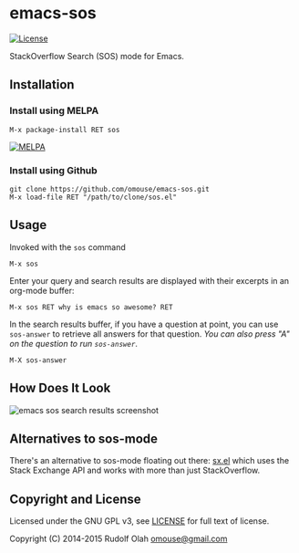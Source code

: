 # emacs-sos

[![License](http://img.shields.io/:license-gpl3-blue.svg)](http://www.gnu.org/licenses/gpl-3.0.html)

StackOverflow Search (SOS) mode for Emacs.

## Installation

### Install using MELPA

    M-x package-install RET sos

[![MELPA](http://melpa.org/packages/sos-badge.svg)](http://melpa.org/#/sos)

### Install using Github

    git clone https://github.com/omouse/emacs-sos.git
    M-x load-file RET "/path/to/clone/sos.el"

## Usage

Invoked with the `sos` command

    M-x sos

Enter your query and search results are displayed with their excerpts in an org-mode buffer:

    M-x sos RET why is emacs so awesome? RET

In the search results buffer, if you have a question at point, you can use `sos-answer` to retrieve all answers for that question. *You can also press "A" on the question to run `sos-answer`*.

    M-X sos-answer

## How Does It Look

![emacs sos search results screenshot](https://github.com/omouse/emacs-sos/raw/master/emacs-sos-screenshot.png)

## Alternatives to sos-mode

There's an alternative to sos-mode floating out there: [sx.el](https://github.com/vermiculus/sx.el/) which uses the Stack Exchange API and works with more than just StackOverflow.

## Copyright and License

Licensed under the GNU GPL v3, see [LICENSE](./LICENSE) for full text of license.

Copyright (C) 2014-2015 Rudolf Olah <omouse@gmail.com>
